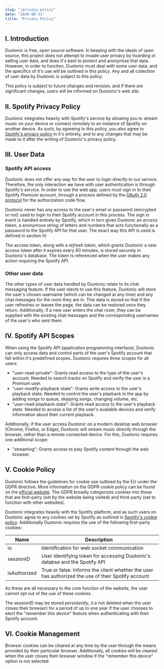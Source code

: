 ```yaml
---
slug: "/privacy-policy"
date: "2020-08-31"
title: "Privacy Policy"
---
```


## I. Introduction

Duotonic is free, open source software. In keeping with the ideals of open source, this project does not attempt to invade user privacy by hoarding or selling user data, and does it's best to protect and anonymize that data. However, in order to function, Duotonic must deal with some user data, and the specifics of it's use will be outlined in this policy. Any and all collection of user data by Duotonic is subject to this policy.

This policy is subject to future changes and revision, and if there are significant changes, users will be informed on Duotonic's web site.

## II. Spotify Privacy Policy

Duotonic integrates heavily with Spotify's service by allowing you to stream music on your device or connect remotely to an instance of Spotify on another device. As such, by agreeing to this policy, you also agree to [Spotify's privacy policy](https://www.spotify.com/us/legal/privacy-policy/) in it's entirety, and to any changes that may be made to it after the writing of Duotonic's privacy policy.

## III. User Data

### Spotify API access
Duotonic does not offer any way for the user to login directly to our service. Therefore, the only interaction we have with user authentication is through Spotify's service. In order to use the web app, users must sign in to their Spotify *Premium* account, through a process defined by the [OAuth 2.0 protocol](https://oauth.net/2/) for the authorization code flow.

Duotonic never has any access to the user's email or password (encrypted or not) used to login to their Spotify account in this process. The sign in event is handled entirely by Spotify, which in turn gives Duotonic an *access token*, a anonymous string of letters and numbers that acts functionally as a password to the Spotify API for that user. The exact way this API is used is defined in section IV.

The access token, along with a *refresh token*, which grants Duotonic a new access token after it expires every 60 minutes, is stored securely in Duotonic's database. The token is referenced when the user makes any action requiring the Spotify API.

### Other user data
The other types of user data handled by Duotonic relate to its chat messaging feature. If the user elects to use this feature, Duotonic will store the user's chosen username (which can be changed at any time) and any chat messages for the room they are in. This data is stored so that if the user refreshes or leaves the page, the data can be restored once they return. Additionally, if a new user enters the chat room, they can be supplied with the existing chat messages and the corresponding usernames of the user's who sent them.

## IV. Spotify API Scopes

When using the Spotify API (application programming interface), Duotonic can only access data and control parts of the user's Spotify account that fall within it's predefined scopes. Duotonic requires three scopes for all users:

- "user-read-private": Grants read access to the type of the user's account. Needed to search tracks on Spotify and verify the user is a *Premium* user.
- "user-modify-playback-state": Grants write access to the user's playback state. Needed to control the user's playback in the app by adding songs to queue, skipping songs, changing volume, etc.
- "user-read-playback-state": Grants read access to the user's playback state. Needed to access a list of the user's available devices and verify information about their current playback.

Additionally, if the user access Duotonic on a modern desktop web browser (Chrome, Firefox, or Edge), Duotonic will stream music directly through the browser, rather than a remote connected device. For this, Duotonic requires one additional scope: 

- "streaming": Grants access to play Spotify content through the web browser.

## V. Cookie Policy

Duotonic follows the guidelines for cookie use outlined by the EU under the GDPR directive. More information on the GDPR cookie policy can be found on the [official website](https://ec.europa.eu/info/cookies_en). The GDPR broadly categorizes cookies into those that are first-party (set by the website being visited) and third-party (set to function with other websites). 

Duotonic integrates heavily with the Spotify platform, and as such users on Duotonic agree to any cookies set by Spotify as outlined in [Spotify's cookie policy](https://www.spotify.com/us/legal/cookies-policy/). Additionally Duotonic requires the use of the following first-party cookies:

| Name         | Description                                                                                        |
| ------------ | -------------------------------------------------------------------------------------------------- |
| io           | Identification for web socket communication                                                        |
| sessionID    | User identifying token for accessing Duotonic's databse and the Spotify API                                               |
| isAuthorized | True or false. Informs the client whether the user has authorized the use of their Spotify account |

As these are all necessary to the core function of the website, the user cannot opt out of the use of these cookies.

The sessionID may be stored *persistently*, (i.e not deleted when the user closes their browser) for a period of up to one year if the user chooses to elect the "remember this device" feature when authenticating with their Spotify account.

## VI. Cookie Management

Browser cookies can be cleared at any time by the user through the means provided by their particular browser. Additionally, all cookies will be cleared when the user closes their browser window if the "remember this device" option is not selected.